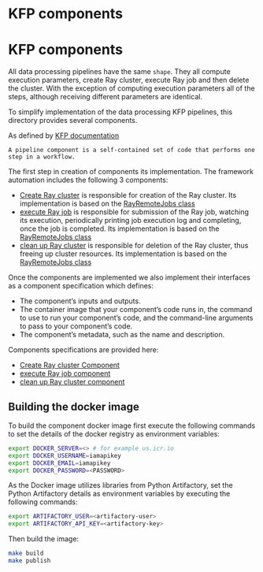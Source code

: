 # KFP components
# KFP components

All data processing pipelines have the same `shape`. They all compute execution parameters, create Ray cluster,
execute Ray job and then delete the cluster. With the exception of computing execution parameters all of the steps,
although receiving different parameters are identical.

To simplify implementation of the data processing KFP pipelines, this directory provides several components.

As defined by [KFP documentation](https://www.kubeflow.org/docs/components/pipelines/v1/sdk/component-development/)
````
A pipeline component is a self-contained set of code that performs one step in a workflow. 
````

The first step in creation of components its implementation. The framework automation includes the following 3 components:

* [Create Ray cluster](src/create_ray_cluster.py) is responsible for creation of the Ray cluster. Its implementation is 
  based on the [RayRemoteJobs class](../kfp_support_lib/src/kfp_support/workflow_support/README.md)
* [execute Ray job](src/execute_ray_job.py) is responsible for submission of the Ray job, watching its execution,
  periodically printing job execution log and completing, once the job is completed. Its implementation is
  based on the [RayRemoteJobs class](../kfp_support_lib/src/kfp_support/workflow_support/README.md)
* [clean up Ray cluster](src/delete_ray_cluster.py) is responsible for deletion of the Ray cluster, thus freeing
  up cluster resources. Its implementation is based on the 
  [RayRemoteJobs class](../kfp_support_lib/src/kfp_support/workflow_support/README.md)

Once the components are implemented we also implement their interfaces as a component specification which defines:

* The component’s inputs and outputs.
* The container image that your component’s code runs in, the command to use to run your component’s code, and the 
command-line arguments to pass to your component’s code.
* The component’s metadata, such as the name and description.

Components specifications are provided here:

* [Create Ray cluster Component](createRayClusterComponent.yaml)
* [execute Ray job component](executeRayJobComponent.yaml)
* [clean up Ray cluster component](deleteRayClusterComponent.yaml)

## Building the docker image

To build the component docker image first execute the following commands to
set the details of the docker registry as environment variables:

```bash
export DOCKER_SERVER=<> # for example us.icr.io 
export DOCKER_USERNAME=iamapikey
export DOCKER_EMAIL=iamapikey
export DOCKER_PASSWORD=<PASSWORD>
```

As the Docker image utilizes libraries from Python Artifactory,
set the Python Artifactory details as environment variables by executing the following commands:

```bash
export ARTIFACTORY_USER=<artifactory-user>
export ARTIFACTORY_API_KEY=<artifactory-key>
```

Then build the image:

```bash
make build
make publish
```
